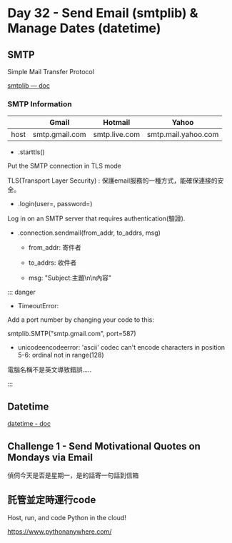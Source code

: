 # Day 32 - Send Email (smtplib) & Manage Dates (datetime)

## SMTP

Simple Mail Transfer Protocol

[smtplib — doc](https://docs.python.org/3/library/smtplib.html)


### SMTP Information

|          | Gmail | Hotmail | Yahoo |
| -------- | -------- | -------- | -------- |
| host     | smtp.gmail.com | smtp.live.com | smtp.mail.yahoo.com |

* .starttls()

Put the SMTP connection in TLS mode

TLS(Transport Layer Security) : 保護email服務的一種方式，能確保連接的安全。

* .login(user=, password=)

Log in on an SMTP server that requires authentication(驗證).

* .connection.sendmail(from_addr, to_addrs, msg)

    * from_addr: 寄件者

    * to_addrs: 收件者

    * msg: "Subject:主題\n\n內容"

::: danger

* TimeoutError:  

Add a port number by changing your code to this:

smtplib.SMTP("smtp.gmail.com", port=587)

* unicodeencodeerror: 'ascii' codec can't encode characters in position 5-6: ordinal not in range(128)

電腦名稱不是英文導致錯誤..... 

:::

## Datetime

[datetime - doc](https://docs.python.org/3/library/datetime.html)

## Challenge 1 - Send Motivational Quotes on Mondays via Email

偵伺今天是否是星期一，是的話寄一句話到信箱

## 託管並定時運行code

Host, run, and code Python in the cloud!

https://www.pythonanywhere.com/
